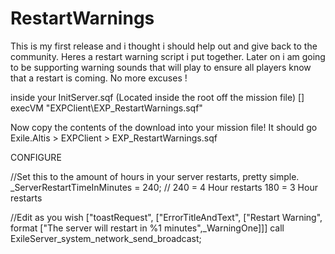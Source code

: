 # RestartWarnings
This is my first release and i thought i should help out and give back to the community. Heres a restart warning script i put together. Later on i am going to be supporting warning sounds that will play to ensure all players know that a restart is coming. No more excuses !

inside your InitServer.sqf (Located inside the root off the mission file)
[] execVM "EXPClient\EXP_RestartWarnings.sqf"

Now copy the contents of the download into your mission file! It should go Exile.Altis > EXPClient > EXP_RestartWarnings.sqf


CONFIGURE

//Set this to the amount of hours in your server restarts, pretty simple.
_ServerRestartTimeInMinutes = 240;			// 240 = 4 Hour restarts 180 = 3 Hour restarts

//Edit as you wish
		["toastRequest", 
		["ErrorTitleAndText", 
		["Restart Warning", format ["The server will restart in %1 minutes",_WarningOne]]] 
		call ExileServer_system_network_send_broadcast;
